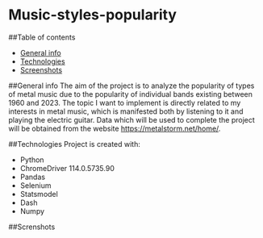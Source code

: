 # Music-styles-popularity

##Table of contents
* [General info](#general-info)
* [Technologies](#technologies)
* [Screenshots](#screenshots)

##General info
The aim of the project is to analyze the popularity of types of metal music due to the popularity of individual bands existing between 1960 and 2023. The topic I want to implement is directly related to my interests in metal music, which is manifested both by listening to it and playing the electric guitar. Data which will be used to complete the project will be obtained from the website https://metalstorm.net/home/.

##Technologies
Project is created with:
* Python
* ChromeDriver 114.0.5735.90
* Pandas
* Selenium
* Statsmodel
* Dash
* Numpy

##Screnshots
